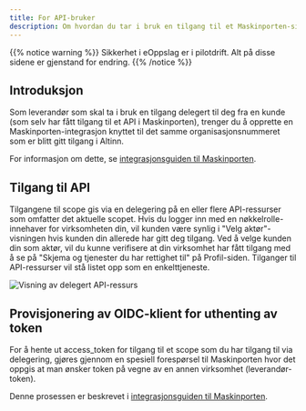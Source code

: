 ```yaml
---
title: For API-bruker
description: Om hvordan du tar i bruk en tilgang til et Maskinporten-sikret API gitt via en Altinn-delegering.
---
```


{{% notice warning  %}}
Sikkerhet i eOppslag er i pilotdrift. Alt på disse sidene er gjenstand for endring. 
{{% /notice %}}

## Introduksjon

Som leverandør som skal ta i bruk en tilgang delegert til deg fra en kunde (som selv har fått tilgang til et API i Maskinporten),
trenger du å opprette en Maskinporten-integrasjon knyttet til det samme organisasjonsnummeret som er blitt gitt tilgang i Altinn.

For informasjon om dette, se [integrasjonsguiden til Maskinporten](https://difi.github.io/felleslosninger/oidc_guide_maskinporten.html).

## Tilgang til API

Tilgangene til scope gis via en delegering på en eller flere API-ressurser som omfatter det aktuelle scopet.
Hvis du logger inn med en nøkkelrolle-innehaver for virksomheten din, vil kunden være synlig i "Velg aktør"-visningen hvis kunden din allerede har gitt deg tilgang.
Ved å velge kunden din som aktør, vil du kunne verifisere at din virksomhet har fått tilgang med å se på "Skjema og tjenester du har rettighet til" på Profil-siden.
Tilganger til API-ressurser vil stå listet opp som en enkelttjeneste.

![Visning av delegert API-ressurs](/docs/images/guides/eoppslag/delegate-ds-02.png "Visning av delegert API-ressurs")

## Provisjonering av OIDC-klient for uthenting av token

For å hente ut access_token for tilgang til et scope som du har tilgang til via delegering,
gjøres gjennom en spesiell forespørsel til Maskinporten hvor det oppgis at man ønsker token på vegne av en annen virksomhet (leverandør-token). 

Denne prosessen er beskrevet i [integrasjonsguiden til Maskinporten](https://difi.github.io/felleslosninger/oidc_guide_maskinporten.html).
